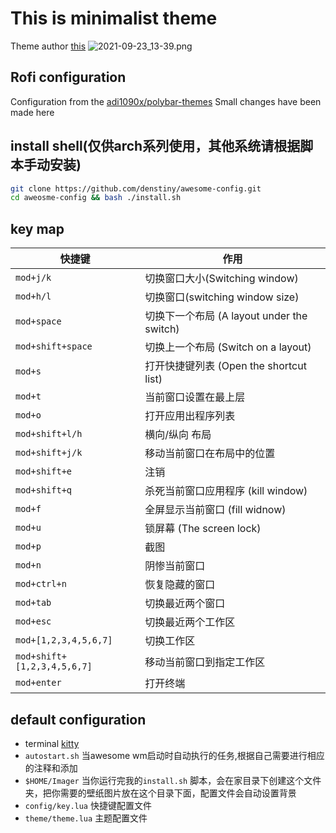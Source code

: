 # This is minimalist theme
Theme author [this](https://github.com/ChocolateBread799)
![2021-09-23_13-39.png](https://i.loli.net/2021/09/23/d8AMNkLbXYV4zlE.png)


## Rofi configuration
Configuration from the [adi1090x/polybar-themes](https://github.com/adi1090x/polybar-themes#grayblocks)
Small changes have been made here

## install shell(仅供arch系列使用，其他系统请根据脚本手动安装)
```sh
git clone https://github.com/denstiny/awesome-config.git
cd aweosme-config && bash ./install.sh
```

## key map
| 快捷键                      | 作用                                       |
|-----------------------------|--------------------------------------------|
| `mod+j/k`                   | 切换窗口大小(Switching window)             |
| `mod+h/l`                   | 切换窗口(switching window size)            |
| `mod+space`                 | 切换下一个布局 (A layout under the switch) |
| `mod+shift+space`           | 切换上一个布局 (Switch on a layout)        |
| `mod+s`                     | 打开快捷键列表 (Open the shortcut list)    |
| `mod+t`                     | 当前窗口设置在最上层                       |
| `mod+o`                     | 打开应用出程序列表                         |
| `mod+shift+l/h`             | 横向/纵向 布局                             |
| `mod+shift+j/k`             | 移动当前窗口在布局中的位置                 |
| `mod+shift+e`               | 注销                                       |
| `mod+shift+q`               | 杀死当前窗口应用程序 (kill window)         |
| `mod+f`                     | 全屏显示当前窗口 (fill widnow)             |
| `mod+u`                     | 锁屏幕 (The screen lock)                   |
| `mod+p`                     | 截图                                       |
| `mod+n`                     | 阴惨当前窗口                               |
| `mod+ctrl+n`                | 恢复隐藏的窗口                             |
| `mod+tab`                   | 切换最近两个窗口                           |
| `mod+esc`                   | 切换最近两个工作区                         |
| `mod+[1,2,3,4,5,6,7]`       | 切换工作区                                 |
| `mod+shift+[1,2,3,4,5,6,7]` | 移动当前窗口到指定工作区                   |
| `mod+enter`                 | 打开终端                                   |

## default configuration
- terminal [kitty](https://github.com/denstiny/awesome-config/blob/4411f7469d61bf049c1cb36e515534135cbe31cb/config/menu.lua#L9)
- `autostart.sh` 当awesome wm启动时自动执行的任务,根据自己需要进行相应的注释和添加
- `$HOME/Imager` 当你运行完我的`install.sh` 脚本，会在家目录下创建这个文件夹，把你需要的壁纸图片放在这个目录下面，配置文件会自动设置背景
- `config/key.lua` 快捷键配置文件
- `theme/theme.lua` 主题配置文件
